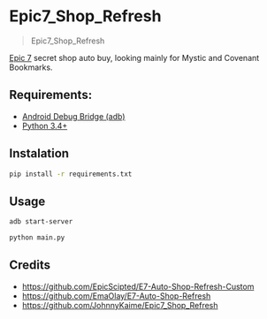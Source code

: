 # Epic7_Shop_Refresh
> Epic7_Shop_Refresh

[Epic 7](https://epic7.smilegatemegaport.com/) secret shop auto buy, looking mainly for Mystic and Covenant Bookmarks.

## Requirements:
- [Android Debug Bridge (adb)](https://developer.android.com/studio/command-line/adb)
- [Python 3.4+](https://www.python.org/downloads/release/python-392/)

## Instalation

```bash
pip install -r requirements.txt
```

## Usage

```bash
adb start-server

python main.py
```

## Credits

- https://github.com/EpicScipted/E7-Auto-Shop-Refresh-Custom
- https://github.com/EmaOlay/E7-Auto-Shop-Refresh
- https://github.com/JohnnyKaime/Epic7_Shop_Refresh
